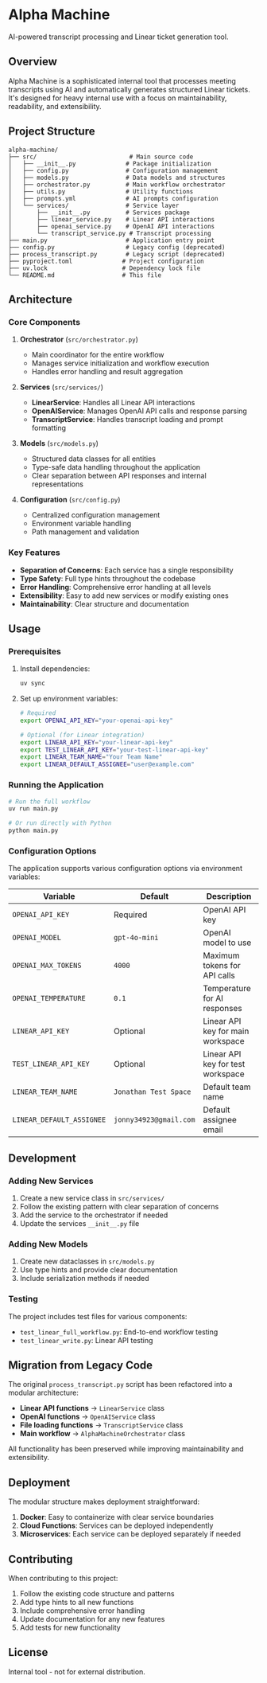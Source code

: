 # Alpha Machine

AI-powered transcript processing and Linear ticket generation tool.

## Overview

Alpha Machine is a sophisticated internal tool that processes meeting transcripts using AI and automatically generates structured Linear tickets. It's designed for heavy internal use with a focus on maintainability, readability, and extensibility.

## Project Structure

```
alpha-machine/
├── src/                          # Main source code
│   ├── __init__.py              # Package initialization
│   ├── config.py                # Configuration management
│   ├── models.py                # Data models and structures
│   ├── orchestrator.py          # Main workflow orchestrator
│   ├── utils.py                 # Utility functions
│   ├── prompts.yml              # AI prompts configuration
│   └── services/                # Service layer
│       ├── __init__.py          # Services package
│       ├── linear_service.py    # Linear API interactions
│       ├── openai_service.py    # OpenAI API interactions
│       └── transcript_service.py # Transcript processing
├── main.py                      # Application entry point
├── config.py                    # Legacy config (deprecated)
├── process_transcript.py        # Legacy script (deprecated)
├── pyproject.toml              # Project configuration
├── uv.lock                     # Dependency lock file
└── README.md                   # This file
```

## Architecture

### Core Components

1. **Orchestrator** (`src/orchestrator.py`)
   - Main coordinator for the entire workflow
   - Manages service initialization and workflow execution
   - Handles error handling and result aggregation

2. **Services** (`src/services/`)
   - **LinearService**: Handles all Linear API interactions
   - **OpenAIService**: Manages OpenAI API calls and response parsing
   - **TranscriptService**: Handles transcript loading and prompt formatting

3. **Models** (`src/models.py`)
   - Structured data classes for all entities
   - Type-safe data handling throughout the application
   - Clear separation between API responses and internal representations

4. **Configuration** (`src/config.py`)
   - Centralized configuration management
   - Environment variable handling
   - Path management and validation

### Key Features

- **Separation of Concerns**: Each service has a single responsibility
- **Type Safety**: Full type hints throughout the codebase
- **Error Handling**: Comprehensive error handling at all levels
- **Extensibility**: Easy to add new services or modify existing ones
- **Maintainability**: Clear structure and documentation

## Usage

### Prerequisites

1. Install dependencies:
   ```bash
   uv sync
   ```

2. Set up environment variables:
   ```bash
   # Required
   export OPENAI_API_KEY="your-openai-api-key"
   
   # Optional (for Linear integration)
   export LINEAR_API_KEY="your-linear-api-key"
   export TEST_LINEAR_API_KEY="your-test-linear-api-key"
   export LINEAR_TEAM_NAME="Your Team Name"
   export LINEAR_DEFAULT_ASSIGNEE="user@example.com"
   ```

### Running the Application

```bash
# Run the full workflow
uv run main.py

# Or run directly with Python
python main.py
```

### Configuration Options

The application supports various configuration options via environment variables:

| Variable | Default | Description |
|----------|---------|-------------|
| `OPENAI_API_KEY` | Required | OpenAI API key |
| `OPENAI_MODEL` | `gpt-4o-mini` | OpenAI model to use |
| `OPENAI_MAX_TOKENS` | `4000` | Maximum tokens for API calls |
| `OPENAI_TEMPERATURE` | `0.1` | Temperature for AI responses |
| `LINEAR_API_KEY` | Optional | Linear API key for main workspace |
| `TEST_LINEAR_API_KEY` | Optional | Linear API key for test workspace |
| `LINEAR_TEAM_NAME` | `Jonathan Test Space` | Default team name |
| `LINEAR_DEFAULT_ASSIGNEE` | `jonny34923@gmail.com` | Default assignee email |

## Development

### Adding New Services

1. Create a new service class in `src/services/`
2. Follow the existing pattern with clear separation of concerns
3. Add the service to the orchestrator if needed
4. Update the services `__init__.py` file

### Adding New Models

1. Create new dataclasses in `src/models.py`
2. Use type hints and provide clear documentation
3. Include serialization methods if needed

### Testing

The project includes test files for various components:
- `test_linear_full_workflow.py`: End-to-end workflow testing
- `test_linear_write.py`: Linear API testing

## Migration from Legacy Code

The original `process_transcript.py` script has been refactored into a modular architecture:

- **Linear API functions** → `LinearService` class
- **OpenAI functions** → `OpenAIService` class  
- **File loading functions** → `TranscriptService` class
- **Main workflow** → `AlphaMachineOrchestrator` class

All functionality has been preserved while improving maintainability and extensibility.

## Deployment

The modular structure makes deployment straightforward:

1. **Docker**: Easy to containerize with clear service boundaries
2. **Cloud Functions**: Services can be deployed independently
3. **Microservices**: Each service can be deployed separately if needed

## Contributing

When contributing to this project:

1. Follow the existing code structure and patterns
2. Add type hints to all new functions
3. Include comprehensive error handling
4. Update documentation for any new features
5. Add tests for new functionality

## License

Internal tool - not for external distribution.
